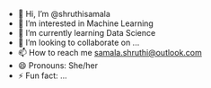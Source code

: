 - 👋 Hi, I’m @shruthisamala
- 👀 I’m interested in Machine Learning
- 🌱 I’m currently learning Data Science
- 💞️ I’m looking to collaborate on ...
- 📫 How to reach me samala.shruthi@outlook.com
- 😄 Pronouns: She/her
- ⚡ Fun fact: ...

<!---
shruthisamala/shruthisamala is a ✨ special ✨ repository because its `README.md` (this file) appears on your GitHub profile.
You can click the Preview link to take a look at your changes.
--->
